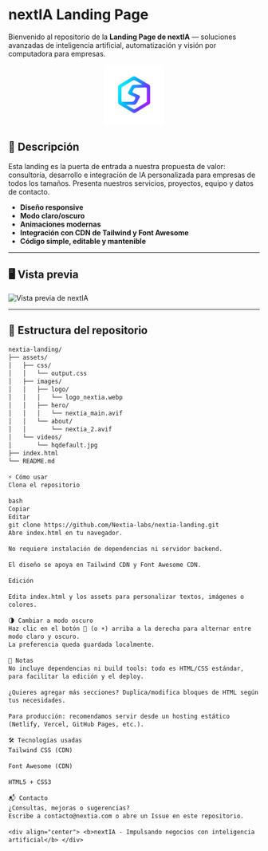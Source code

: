 # nextIA Landing Page

Bienvenido al repositorio de la **Landing Page de nextIA** — soluciones avanzadas de inteligencia artificial, automatización y visión por computadora para empresas.

<div align="center">
  <img src="assets/images/logo/logo_nextia.webp" alt="nextIA Logo" width="120" />
</div>

## 🚀 Descripción

Esta landing es la puerta de entrada a nuestra propuesta de valor: consultoría, desarrollo e integración de IA personalizada para empresas de todos los tamaños. Presenta nuestros servicios, proyectos, equipo y datos de contacto.

- **Diseño responsive**
- **Modo claro/oscuro**
- **Animaciones modernas**
- **Integración con CDN de Tailwind y Font Awesome**
- **Código simple, editable y mantenible**

---

## 🖥️ Vista previa

![Vista previa de nextIA](assets/images/hero/nextia_main.avif)

---

## 📂 Estructura del repositorio

```plaintext
nextia-landing/
├── assets/
│   ├── css/
│   │   └── output.css
│   ├── images/
│   │   ├── logo/
│   │   │   └── logo_nextia.webp
│   │   ├── hero/
│   │   │   └── nextia_main.avif
│   │   └── about/
│   │       └── nextia_2.avif
│   └── videos/
│       └── hqdefault.jpg
├── index.html
└── README.md

⚡ Cómo usar
Clona el repositorio

bash
Copiar
Editar
git clone https://github.com/Nextia-labs/nextia-landing.git
Abre index.html en tu navegador.

No requiere instalación de dependencias ni servidor backend.

El diseño se apoya en Tailwind CDN y Font Awesome CDN.

Edición

Edita index.html y los assets para personalizar textos, imágenes o colores.

🌗 Cambiar a modo oscuro
Haz clic en el botón 🌙 (o ☀️) arriba a la derecha para alternar entre modo claro y oscuro.
La preferencia queda guardada localmente.

📌 Notas
No incluye dependencias ni build tools: todo es HTML/CSS estándar, para facilitar la edición y el deploy.

¿Quieres agregar más secciones? Duplica/modifica bloques de HTML según tus necesidades.

Para producción: recomendamos servir desde un hosting estático (Netlify, Vercel, GitHub Pages, etc.).

🛠️ Tecnologías usadas
Tailwind CSS (CDN)

Font Awesome (CDN)

HTML5 + CSS3

📬 Contacto
¿Consultas, mejoras o sugerencias?
Escribe a contacto@nextia.com o abre un Issue en este repositorio.

<div align="center"> <b>nextIA - Impulsando negocios con inteligencia artificial</b> </div>